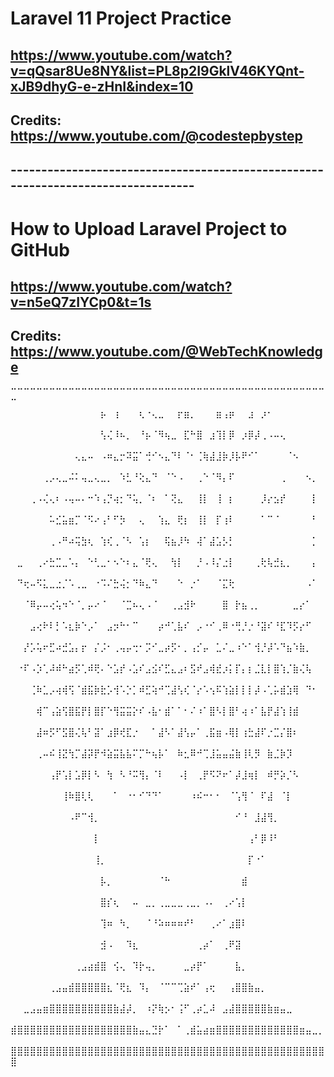 # Laravel 11 Project Practice

## https://www.youtube.com/watch?v=qQsar8Ue8NY&list=PL8p2I9GklV46KYQnt-xJB9dhyG-e-zHnI&index=10

## Credits: https://www.youtube.com/@codestepbystep

## ---------------------------------------------------------------------------------

# How to Upload Laravel Project to GitHub

## https://www.youtube.com/watch?v=n5eQ7zIYCp0&t=1s

## Credits: https://www.youtube.com/@WebTechKnowledge

⠉⠉⠉⠉⠉⠉⠉⠉⠉⠉⠉⠉⠉⠉⠉⠉⠉⠉⠉⠉⠉⠉⠉⠉⠉⠉⠉⠉⠉⠉⠉⠉⠉⠉⠉⠉⠉⠉⠉⠉⠉⠉⠉⠉⠉⠉⠉⠉⠉⠉
⠀⠀⠀⠀⠀⠀⠀⠀⠀⠀⠀⠀⠀⠀⡦⠀⢰⠀⠀⠀⢆⠐⢄⣀⠀⠀⡖⣶⡀⠀⠀⠀⣶⢠⡶⠀⠀⣰⠀⡰⠂⠀⠀⠀⠀⠀⠀⠀⠀⠀
⠀⠀⠀⠀⠀⠀⠀⠀⠀⠀⠀⠀⠀⠀⢣⢌⠸⠦⡀⠀⠘⡦⠈⠻⢦⣀⠀⣏⠓⣿⠀⣰⢹⡇⡿⠀⡰⡿⡼⢀⠠⠤⢄⠀⠀⠀⠀⠀⠀⠀
⠀⠀⠀⠀⠀⠀⠀⠀⠀⠀⢄⣄⠤⠀⠠⠶⣄⡒⠽⣭⠁⢚⠊⠢⣄⠙⠇⠈⠂⢈⢷⣼⣸⡷⡸⡧⠟⠊⠁⠀⠀⠀⠀⠈⠢⠀⠀⠀⠀⠀
⠀⠀⠀⠀⠀⢀⡠⢄⣀⠬⠅⢤⣀⢄⣀⡀⠀⠱⣃⠘⢕⣄⠙⠀⠈⠑⠠⠀⠀⢀⠑⠈⠻⡄⠏⠀⠀⠀⠀⠀⠀⠀⢀⠀⠀⠀⠢⡀⠀⠀
⠀⠀⠀⢀⠠⢌⢄⠆⠠⢤⠤⠄⠒⠱⢠⡙⢴⡂⠙⢥⡀⠈⠆⠀⠁⢝⣄⠀⠀⢸⡇⠀⢸⠀⡆⠀⠀⠀⠀⡸⡔⣢⡞⠀⠀⠀⠀⡇⠀⠀
⠀⠀⠀⠀⠀⠀⠥⣊⣥⣶⡉⠈⠫⠔⢠⠃⠋⡳⠀⠀⢄⠀⠀⢱⣄⠀⢟⡆⠀⢸⡇⠀⡏⢰⠇⠀⠀⠀⠀⠁⠉⠈⠀⠀⠀⠀⠀⠃⠀⠀
⠀⠀⠀⠀⠀⠀⢀⠠⠛⠴⢭⣳⢆⠀⢱⢎⢀⠈⠣⠀⢡⡆⠀⠀⢯⣦⡸⠳⠀⢼⠁⣼⣡⡣⡃⠀⠀⠀⠀⠀⠀⠀⠀⠀⠀⠀⠀⡁⠀⠀
⠀⣀⠀⠀⢀⠔⣓⣉⣀⠡⡄⠀⠑⢃⣀⠂⠢⠑⠆⣄⠈⢟⢄⠀⠀⢳⡇⠀⠀⡘⠠⠸⡌⣐⡇⠀⠀⠀⢀⢗⢧⣚⣆⡀⠀⠀⠀⡄⠀⠀
⠀⠙⢖⠤⠫⣅⣀⣐⡈⠡⢀⣀⠀⠐⠩⠌⣓⢬⡂⠙⠷⣄⠙⠀⠀⠀⠑⠀⡐⠁⠀⠀⠈⣍⢗⠀⠀⠀⠀⠀⠀⠀⠀⠀⠀⠀⠠⠁⠀⠀
⠀⠀⠈⠿⡤⠤⢔⢥⠲⠑⠈⡀⡤⠔⠈⠀⠀⠈⣉⠦⢄⠠⠈⠀⠀⢀⣠⣺⠗⠀⠀⠀⠀⣿⠀⡗⣦⢀⡀⠀⠀⠀⠀⠀⣀⡔⠁⠀⠀⠀
⠀⠀⠀⣠⢔⠗⠇⡃⠡⣆⡷⠑⡠⠁⠀⣠⡲⠓⠂⠉⠀⠀⠀⡴⠚⢁⣧⠎⠀⡠⠐⠊⢀⠿⠐⢛⡘⡐⠘⣽⠎⠘⣏⠹⡫⡔⠋⠀⠀⠀
⠀⠀⡜⡡⢥⠖⣋⠴⣚⣡⡄⡖⠀⡌⡨⠂⢀⢤⡤⢒⠂⡩⠊⣀⡴⡫⠂⡀⢠⡊⡤⠀⣁⠌⣀⠰⠑⠁⢺⡘⡼⠡⠙⣦⠱⣷⡀⠀⠀⠀
⠀⠐⠏⠠⡱⢁⠼⠾⠓⣴⡫⢁⠾⢟⠄⠑⣡⡞⠠⣡⠎⣠⣪⠎⣋⣄⣠⠆⣫⠞⣠⢾⣞⡰⡅⡏⡄⡆⣈⣇⡇⣿⢱⡈⣷⢌⢧⠀⠀⠀
⠀⠀⠀⢈⠷⣁⡠⢴⢾⢫⠈⣾⣯⡷⣗⡡⢺⠡⡑⡁⠾⣋⢵⠚⢉⣼⢣⢎⠈⡔⠡⢢⠯⢱⣵⡇⡇⡇⡼⠠⢁⡥⣾⣱⢿⠀⠙⠂⠀⠀
⠀⠀⠀⠀⢾⠉⢠⣵⢫⣿⣯⡟⡇⣿⡏⠑⢻⣭⣭⡕⠎⠠⣧⠂⣾⠁⠁⠂⠌⠰⠁⣿⠣⡇⣿⠃⢴⠰⠁⣧⡟⣼⢱⢸⣾⠀⠀⠀⠀⠀
⠀⠀⠀⠀⣼⠶⡫⠋⣫⣿⢌⢧⠃⣽⠁⣰⡿⢞⣏⡐⠀⠀⠁⣼⠣⠁⣼⢣⡤⠁⢀⣯⣶⠠⢿⡇⢰⣓⣼⠏⡐⣉⡌⣿⠆⠀⠀⠀⠀⠀
⠀⠀⠀⠀⢀⠤⠮⢸⣝⢳⡉⣼⡽⡟⠺⣵⣭⣧⣧⠍⡉⠓⢦⡧⠁⠀⠷⣂⠿⠚⢉⣸⣥⣤⣬⣷⢸⢇⡻⠀⣷⣈⡷⡹⠀⠀⠀⠀⠀⠀
⠀⠀⠀⠀⠀⠀⢠⡟⢡⡇⣡⡿⡇⠣⠀⢳⠀⠣⠘⠭⢻⡄⠈⠇⠀⠀⠠⡇⠀⢀⡟⠫⠝⠖⠁⡼⣸⢶⡇⠀⠾⡛⡵⡈⠣⠀⠀⠀⠀⠀
⠀⠀⠀⠀⠀⠀⠀⠀⢸⠷⣿⢇⢇⠀⠀⠀⠁⠀⠐⠂⠊⠙⠙⠁⠀⠀⠀⠀⠰⠮⠒⠂⠂⠀⠈⢡⢻⠈⠀⠏⣼⠀⠈⡇⠀⠀⠀⠀⠀⠀
⠀⠀⠀⠀⠀⠀⠀⠀⠀⠠⠟⠉⢺⡀⠀⠀⠀⠀⠀⠀⠀⠀⠀⠀⠀⠀⠀⠀⠀⠀⠀⠀⠀⠀⠀⠊⠘⠀⣸⣼⢻⡀⠀⠀⠀⠀⠀⠀⠀⠀
⠀⠀⠀⠀⠀⠀⠀⠀⠀⠀⠀⠀⠀⡇⠀⠀⠀⠀⠀⠀⠀⠀⠀⠀⠀⠀⠀⠀⠀⠀⠀⠀⠀⠀⠀⠀⠀⢠⠃⡿⠸⠃⠀⠀⠀⠀⠀⠀⠀⠀
⠀⠀⠀⠀⠀⠀⠀⠀⠀⠀⠀⠀⠀⢸⡀⠀⠀⠀⠀⠀⠀⠀⠀⠀⠀⠀⠀⠀⠀⠀⠀⠀⠀⠀⠀⠀⠀⡏⠐⠁⠀⠀⠀⠀⠀⠀⠀⠀⠀⠀
⠀⠀⠀⠀⠀⠀⠀⠀⠀⠀⠀⠀⠀⠀⡧⡀⠀⠀⠀⠀⠀⠀⠀⠈⠓⠀⠀⠀⠀⠀⠀⠀⠀⠀⠀⠀⣾⠀⠀⠀⠀⠀⠀⠀⠀⠀⠀⠀⠀⠀
⠀⠀⠀⠀⠀⠀⠀⠀⠀⠀⠀⠀⠀⠀⣿⡎⢆⠀⠀⠤⠀⣀⡀⢀⣀⣀⣀⢀⣀⡀⠠⠄⠀⢀⠔⢡⡇⠀⠀⠀⠀⠀⠀⠀⠀⠀⠀⠀⠀⠀
⠀⠀⠀⠀⠀⠀⠀⠀⠀⠀⠀⠀⠀⠀⢹⠶⠀⠳⡀⠀⠀⠈⠘⠵⠶⠶⠶⠞⠃⠀⠀⢀⠔⠁⣰⣿⠇⠀⠀⠀⠀⠀⠀⠀⠀⠀⠀⠀⠀⠀
⠀⠀⠀⠀⠀⠀⠀⠀⠀⠀⠀⠀⠀⠀⣺⠠⠀⠀⠹⣆⠀⠀⠀⠀⠀⠀⠀⠀⠀⢀⡴⠁⠀⢀⠟⣽⠀⠀⠀⠀⠀⠀⠀⠀⠀⠀⠀⠀⠀⠀
⠀⠀⠀⠀⠀⠀⠀⠀⠀⠀⢀⣠⣴⣾⣿⠀⢪⢄⠀⠹⡗⢤⡀⠀⠀⠀⠀⣀⡴⡟⠁⠀⠀⠀⠀⣧⡀⠀⠀⠀⠀⠀⠀⠀⠀⠀⠀⠀⠀⠀
⠀⠀⠀⠀⠀⠀⢀⣠⣤⣾⣿⣿⣿⣿⣿⣆⠈⢟⣆⠀⠹⡄⠀⠈⠉⠉⢉⣵⠞⠁⢠⢖⠀⠀⢠⣿⣿⣷⣤⡀⠀⠀⠀⠀⠀⠀⠀⠀⠀⠀
⠀⠀⣀⣠⣤⣶⣿⣿⣿⣿⣿⣿⣿⣿⣿⣿⣷⣼⡼⡀⠀⠰⡝⢷⡢⠂⢨⠋⢀⡴⣁⠼⠀⣠⣼⣿⣿⣿⣿⣿⣷⣶⣤⣀⠀⠀⠀⠀⠀⠀
⣾⣿⣿⣿⣿⣿⣿⣿⣿⣿⣿⣿⣿⣿⣿⣿⣿⣿⣿⣷⣤⣄⣙⡗⠁⠀⠁⢀⣾⣥⣴⣶⣿⣿⣿⣿⣿⣿⣿⣿⣿⣿⣿⣿⣿⣶⣤⣀⡀⠀
⣿⣿⣿⣿⣿⣿⣿⣿⣿⣿⣿⣿⣿⣿⣿⣿⣿⣿⣿⣿⣿⣿⣿⣿⣿⣿⣿⣿⣿⣿⣿⣿⣿⣿⣿⣿⣿⣿⣿⣿⣿⣿⣿⣿⣿⣿⣿⣿⣿⣿